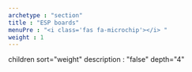 ```yaml
---
archetype : "section"
title : "ESP boards"
menuPre : "<i class='fas fa-microchip'></i> "
weight : 1
---
```

children sort="weight" description : "false" depth="4"
